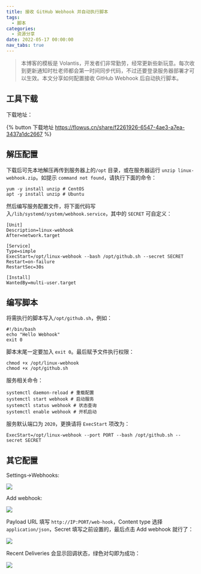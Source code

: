```yaml
---
title: 接收 GitHub Webhook 并自动执行脚本 
tags:
  - 脚本
categories:
  - 资源分享
date: 2022-05-17 00:00:00
nav_tabs: true
---
```


> 本博客的模板是 Volantis，开发者们非常勤劳，经常更新些新玩意。每次收到更新通知时杜老师都会第一时间同步代码，不过还要登录服务器部署才可以生效。本文分享如何配置接收 GitHub Webhook 后自动执行脚本。

<!-- more -->

## 工具下载

下载地址：

{% button 下载地址 https://flowus.cn/share/f2261926-6547-4ae3-a7ea-3437a1dc2667 %}

## 解压配置

下载后可先本地解压再传到服务器上的`/opt` 目录，或在服务器运行 `unzip linux-webhook.zip`。如提示 `command not found`，请执行下面的命令：

```
yum -y install unzip # CentOS
apt -y install unzip # Ubuntu
```

然后编写服务配置文件，将下面代码写入`/lib/systemd/system/webhook.service`，其中的 `SECRET` 可自定义：

```
[Unit]
Description=linux-webhook
After=network.target
 
[Service]
Type=simple
ExecStart=/opt/linux-webhook --bash /opt/github.sh --secret SECRET
Restart=on-failure
RestartSec=30s
 
[Install]
WantedBy=multi-user.target
```

## 编写脚本

将需执行的脚本写入`/opt/github.sh`，例如：

```
#!/bin/bash
echo "Hello Webhook"
exit 0
```

脚本末尾一定要加入 `exit 0`。最后赋予文件执行权限：

```
chmod +x /opt/linux-webhook
chmod +x /opt/github.sh
```

服务相关命令：

```
systemctl daemon-reload # 重载配置
systemctl start webhook # 启动服务
systemctl status webhook # 状态查询
systemctl enable webhook # 开机启动
```

服务默认端口为 `2020`，更换请将 `ExecStart` 项改为：

```
ExecStart=/opt/linux-webhook --port PORT --bash /opt/github.sh --secret SECRET
```

## 其它配置

Settings->Webhooks:

![](https://cdn.dusays.com/2022/05/464-1.jpg)

Add webhook:

![](https://cdn.dusays.com/2022/05/464-2.jpg)

Payload URL 填写 `http://IP:PORT/web-hook`，Content type 选择 `application/json`，Secret 填写之前设置的，最后点击 Add webhook 就行了：

![](https://cdn.dusays.com/2022/05/464-3.jpg)

Recent Deliveries 会显示回调状态，绿色对勾即为成功：

![](https://cdn.dusays.com/2022/05/464-4.jpg)
